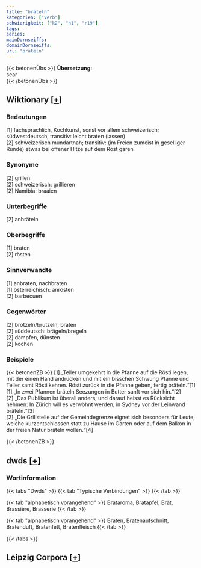 ```yaml
---
title: "bräteln"
kategorien: ["Verb"]
schwierigkeit: ["k2", "h1", "r19"]
tags:
series:
mainDornseiffs:
domainDornseiffs:
url: "bräteln"
---
```


{{< betonenÜbs >}}
**Übersetzung:**  
sear  
{{< /betonenÜbs >}}

## Wiktionary [[+](https://de.wiktionary.org/wiki/bräteln)]

### Bedeutungen
[1] fachsprachlich, Kochkunst, sonst vor allem schweizerisch; südwestdeutsch, transitiv: leicht braten (lassen)  
[2] schweizerisch mundartnah; transitiv: (im Freien zumeist in geselliger Runde) etwas bei offener Hitze auf dem Rost garen  

### Synonyme
[2] grillen  
[2] schweizerisch: grillieren  
[2] Namibia: braaien  

### Unterbegriffe
[2] anbräteln  

### Oberbegriffe
[1] braten  
[2] rösten  

### Sinnverwandte
[1] anbraten, nachbraten  
[1] österreichisch: anrösten  
[2] barbecuen  

### Gegenwörter
[2] brotzeln/brutzeln, braten  
[2] süddeutsch: brägeln/bregeln  
[2] dämpfen, dünsten  
[2] kochen  

### Beispiele
{{< betonenZB >}}
[1] „Teller umgekehrt in die Pfanne auf die Rösti legen, mit der einen Hand andrücken und mit ein bisschen Schwung Pfanne und Teller samt Rösti kehren. Rösti zurück in die Pfanne geben, fertig bräteln.“[1]  
[1] „In zwei Pfannen bräteln Seezungen in Butter sanft vor sich hin.“[2]  
[2] „Das Publikum ist überall anders, und darauf heisst es Rücksicht nehmen: In Zürich will es verwöhnt werden, in Sydney vor der Leinwand bräteln.“[3]  
[2] „Die Grillstelle auf der Gemeindegrenze eignet sich besonders für Leute, welche kurzentschlossen statt zu Hause im Garten oder auf dem Balkon in der freien Natur bräteln wollen.“[4]  

{{< /betonenZB >}}


## dwds [[+](https://www.dwds.de/wb/bräteln)]

### Wortinformation
{{< tabs "Dwds" >}}
{{< tab "Typische Verbindungen" >}}
{{< /tab >}}

{{< tab "alphabetisch vorangehend" >}}
Brataroma, Bratapfel, Brät, Brassière, Brasserie
{{< /tab >}}

{{< tab "alphabetisch vorangehend" >}}
Braten, Bratenaufschnitt, Bratenduft, Bratenfett, Bratenfleisch
{{< /tab >}}

{{< /tabs >}}

## Leipzig Corpora [[+](https://corpora.uni-leipzig.de/en/res?word=bräteln&corpusId=deu_newscrawl-public_2018)]


